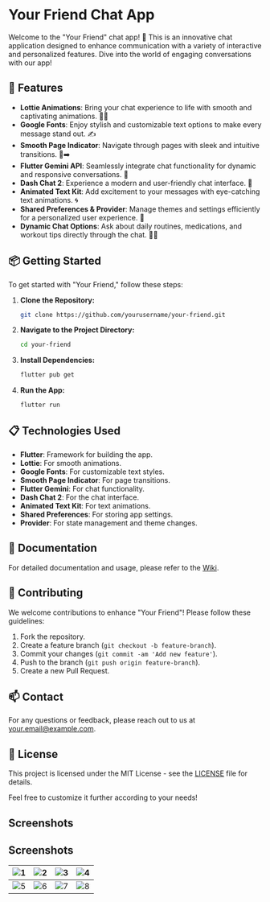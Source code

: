 # Your Friend Chat App

Welcome to the "Your Friend" chat app! 🎉 This is an innovative chat application designed to enhance communication with a variety of interactive and personalized features. Dive into the world of engaging conversations with our app!

## 🚀 Features

- **Lottie Animations**: Bring your chat experience to life with smooth and captivating animations. 🎨✨
- **Google Fonts**: Enjoy stylish and customizable text options to make every message stand out. ✍️
- **Smooth Page Indicator**: Navigate through pages with sleek and intuitive transitions. 📄➡️
- **Flutter Gemini API**: Seamlessly integrate chat functionality for dynamic and responsive conversations. 🤖
- **Dash Chat 2**: Experience a modern and user-friendly chat interface. 💬
- **Animated Text Kit**: Add excitement to your messages with eye-catching text animations. 🌀
- **Shared Preferences & Provider**: Manage themes and settings efficiently for a personalized user experience. 🎨
- **Dynamic Chat Options**: Ask about daily routines, medications, and workout tips directly through the chat. 💪💊

## 📦 Getting Started

To get started with "Your Friend," follow these steps:

1. **Clone the Repository:**
   ```bash
   git clone https://github.com/yourusername/your-friend.git
   ```

2. **Navigate to the Project Directory:**
   ```bash
   cd your-friend
   ```

3. **Install Dependencies:**
   ```bash
   flutter pub get
   ```

4. **Run the App:**
   ```bash
   flutter run
   ```

## 📋 Technologies Used

- **Flutter**: Framework for building the app.
- **Lottie**: For smooth animations.
- **Google Fonts**: For customizable text styles.
- **Smooth Page Indicator**: For page transitions.
- **Flutter Gemini**: For chat functionality.
- **Dash Chat 2**: For the chat interface.
- **Animated Text Kit**: For text animations.
- **Shared Preferences**: For storing app settings.
- **Provider**: For state management and theme changes.

## 📖 Documentation

For detailed documentation and usage, please refer to the [Wiki](https://github.com/yourusername/your-friend/wiki).

## 🤝 Contributing

We welcome contributions to enhance "Your Friend"! Please follow these guidelines:

1. Fork the repository.
2. Create a feature branch (`git checkout -b feature-branch`).
3. Commit your changes (`git commit -am 'Add new feature'`).
4. Push to the branch (`git push origin feature-branch`).
5. Create a new Pull Request.

## 📫 Contact

For any questions or feedback, please reach out to us at [your.email@example.com](awansharjeel1122@gmail.com).

## 📜 License

This project is licensed under the MIT License - see the [LICENSE](LICENSE) file for details.

Feel free to customize it further according to your needs!

## Screenshots

## Screenshots

| ![1](https://github.com/user-attachments/assets/79472e26-3acd-47b3-bf75-01f7a04923c) | ![2](https://github.com/user-attachments/assets/5df8a9a5-21ff-47bd-8243-373f87c79e24) | ![3](https://github.com/user-attachments/assets/f0aa757e-bb97-4e7c-a45a-0c165d86b24ce) | ![4](https://github.com/user-attachments/assets/108c52d8-dd44-4cb1-9b0c-2f641b4645a4) |
|:---:|:---:|:---:|:---:|
| ![5](https://github.com/user-attachments/assets/6ee31d88-9dff-4213-9d21-e262b76ff1f3) | ![6](https://github.com/user-attachments/assets/b7230d38-6c97-4bc6-b858-d48c4366c7b3) | ![7](https://github.com/user-attachments/assets/b615247a-2fd4-4b0d-b300-5c985ce8a9e7) | ![8](https://github.com/user-attachments/assets/ded821e1-5b03-4270-96c3-07e1f80670fd) |







